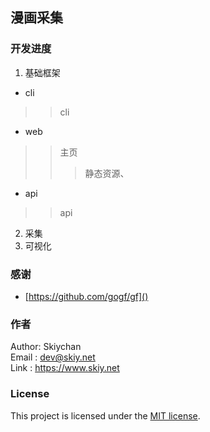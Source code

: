 ## 漫画采集

### 开发进度
1. 基础框架
- cli
>> cli
- web
>> 主页
>>> 静态资源、
- api
>> api
2. 采集
3. 可视化

### 感谢
- [https://github.com/gogf/gf]()

### 作者
Author: Skiychan   
Email : dev@skiy.net   
Link  : https://www.skiy.net    

### License

This project is licensed under the [MIT license](https://github.com/totoval/totoval/blob/master/LICENSE).
